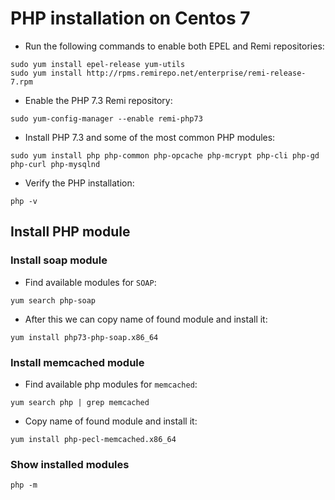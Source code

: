 # PHP installation on Centos 7

- Run the following commands to enable both EPEL and Remi repositories:

```
sudo yum install epel-release yum-utils
sudo yum install http://rpms.remirepo.net/enterprise/remi-release-7.rpm
```

- Enable the PHP 7.3 Remi repository:

```
sudo yum-config-manager --enable remi-php73
```

- Install PHP 7.3 and some of the most common PHP modules:

```
sudo yum install php php-common php-opcache php-mcrypt php-cli php-gd php-curl php-mysqlnd
```

- Verify the PHP installation:

```
php -v
```

## Install PHP module

### Install soap module

- Find available modules for `SOAP`:

```
yum search php-soap
```

- After this we can copy name of found module and install it:

```
yum install php73-php-soap.x86_64
```

### Install memcached module

- Find available php modules for `memcached`:

```
yum search php | grep memcached
```

- Copy name of found module and install it:

```
yum install php-pecl-memcached.x86_64
```

### Show installed modules

```
php -m
```
